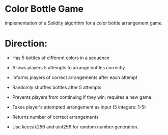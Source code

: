 # Color Bottle Game

implementation of a Solidity algorithm for a color bottle arrangement game.

# Direction: 

- Has 5 bottles of different colors in a sequence

- Allows players 5 attempts to arrange bottles correctly

- Informs players of correct arrangements after each attempt

- Randomly shuffles bottles after 5 attempts

- Prevents players from continuing if they win; requires a new game.

- Takes player's attempted arrangement as input (5 integers: 1-5)

- Returns number of correct arrangements

- Use keccak256 and uint256 for random number generation.